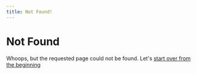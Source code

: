 ```yaml
---
title: Not Found!
---
```


Not Found
=========

Whoops, but the requested page could not be found. Let's [start over from the beginning](/index.html)
